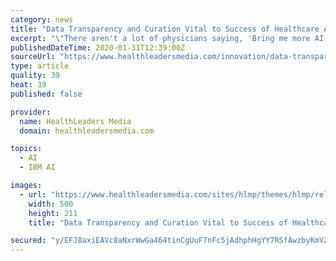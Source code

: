 ```yaml
---
category: news
title: "Data Transparency and Curation Vital to Success of Healthcare AI"
excerpt: "\"There aren't a lot of physicians saying, 'Bring me more AI,' \" said John Mattison, MD, emeritus CMIO and assistant medical director of Kaiser Permanente. \"Every physician is saying bring me a safer and more efficient way to deliver care.\" Mattison recalled his prolonged conversations with the original developers of IBM's Watson AI technology."
publishedDateTime: 2020-01-31T12:39:00Z
sourceUrl: "https://www.healthleadersmedia.com/innovation/data-transparency-and-curation-vital-success-healthcare-ai"
type: article
quality: 39
heat: 39
published: false

provider:
  name: HealthLeaders Media
  domain: healthleadersmedia.com

topics:
  - AI
  - IBM AI

images:
  - url: "https://www.healthleadersmedia.com/sites/hlmp/themes/hlmp/release/hlm_redesign/images/footer-logo.png"
    width: 500
    height: 211
    title: "Data Transparency and Curation Vital to Success of Healthcare AI"

secured: "y/EFJ8axiEAVc8aNxrWwGa464tinCgUuF7nFc5jAdhphHgYY7RSfAwzbyKmVZJupi/FHIUN42iGreCh3E2lwXxUSYOBqSyYQ3T51v4Qj2hSR5uAGks9vtOL3NZ6vnfp1CKCLIpm3jqG2x4+T1pCFLNkZvuN+gU6atELf3rA+Shfpua2Hugv3DGE9FuS+S2+ScgSTCpnIDeu+Zc2rbBy8obQhLjI8kG94rgANgF60kHl6wETMGqxyhhK+AyOWpYC7SgWsmBw6zhfia8nMUt65yO30UFQbm0/cbJuY9wuksCZtQxt/q69ITE0+fu3967Dm;LsH4ioeiBVriegKm8zIajA=="
---
```


